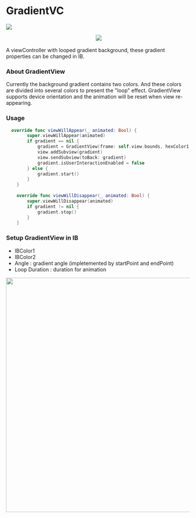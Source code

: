 # GradientVC
![](https://travis-ci.org/shion0111/GradientVC.svg?branch=master)

<p align="center">
  <img src="https://github.com/shion0111/GradientVC/blob/master/gradientVC.gif"/>
</p
An old experiement project ported to swift...

A viewController with looped gradient background, these gradient properties can be changed in IB.

### About GradientView
Currently the background gradient contains two colors. And these colors are divided into several colors to present the "loop" effect. GradientView supports device orientation and the animation will be reset when view re-appearing.


### Usage

```swift
  override func viewWillAppear(_ animated: Bool) {
        super.viewWillAppear(animated)
        if gradient == nil {
            gradient = GradientView(frame: self.view.bounds, hexColor1: "#F298e7", hexColor2: "#a5f9f9", angle: 25.0)
            view.addSubview(gradient)
            view.sendSubview(toBack: gradient)
            gradient.isUserInteractionEnabled = false
        } else {
            gradient.start()
        }
    }
    
    override func viewWillDisappear(_ animated: Bool) {
        super.viewWillDisappear(animated)
        if gradient != nil {
            gradient.stop()
        }
    }
```

### Setup GradientView in IB
- IBColor1
- IBColor2
- Angle : gradient angle (impletemented by startPoint and endPoint)
- Loop Duration : duration for animation
<p align="center">
  <img src="https://github.com/shion0111/GradientVC/blob/master/setup.jpg" width="640"/>
</p>
